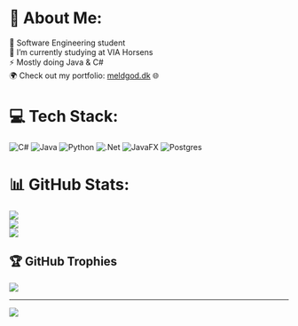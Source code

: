 # 💫 About Me:
🌱 Software Engineering student<br>🔭 I’m currently studying at VIA Horsens <br>⚡ Mostly doing Java & C#  <br> 
🌍 Check out my portfolio: [meldgod.dk](https://meldgod.dk) 🌐  



# 💻 Tech Stack:
![C#](https://img.shields.io/badge/c%23-%23239120.svg?style=for-the-badge&logo=csharp&logoColor=white) ![Java](https://img.shields.io/badge/java-%23ED8B00.svg?style=for-the-badge&logo=openjdk&logoColor=white) ![Python](https://img.shields.io/badge/python-3670A0?style=for-the-badge&logo=python&logoColor=ffdd54) ![.Net](https://img.shields.io/badge/.NET-5C2D91?style=for-the-badge&logo=.net&logoColor=white) ![JavaFX](https://img.shields.io/badge/javafx-%23FF0000.svg?style=for-the-badge&logo=javafx&logoColor=white) ![Postgres](https://img.shields.io/badge/postgres-%23316192.svg?style=for-the-badge&logo=postgresql&logoColor=white)
# 📊 GitHub Stats:
![](https://github-readme-stats.vercel.app/api?username=Meldg0d&theme=github_dark_dimmed&hide_border=false&include_all_commits=false&count_private=false)<br/>
![](https://github-readme-streak-stats.herokuapp.com/?user=meldg0d&theme=github_dark_dimmed&hide_border=false)<br/>
![](https://github-readme-stats.vercel.app/api/top-langs/?username=meldg0d&theme=github_dark_dimmed&hide_border=false&include_all_commits=true&count_private=true&layout=compact)

## 🏆 GitHub Trophies
![](https://github-profile-trophy.vercel.app/?username=meldg0d&theme=radical&no-frame=false&no-bg=true&margin-w=4)

---
[![](https://visitcount.itsvg.in/api?id=meldg0d&icon=0&color=1)](https://visitcount.itsvg.in)

<!-- Proudly created with GPRM ( https://gprm.itsvg.in ) -->
